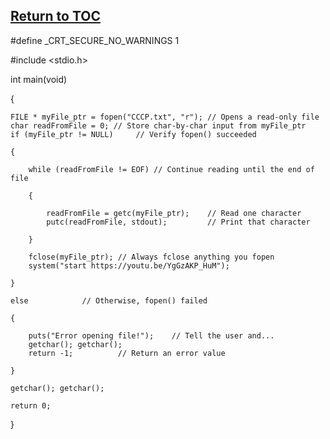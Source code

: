 <a href="https://github.com/CyberTrainingUSAF/05-C-Programming/blob/master/00-Table-of-Contents.md" rel="Return to TOC"> Return to TOC </a>
---

#define _CRT_SECURE_NO_WARNINGS 1

#include <stdio.h>

int main(void)

{
	
	FILE * myFile_ptr = fopen("CCCP.txt", "r"); // Opens a read-only file
	char readFromFile = 0; // Store char-by-char input from myFile_ptr
	if (myFile_ptr != NULL) 	// Verify fopen() succeeded
	
	{
		
		while (readFromFile != EOF) // Continue reading until the end of file
		
		{
			
			readFromFile = getc(myFile_ptr); 	// Read one character
			putc(readFromFile, stdout); 		// Print that character
		
		}
		
		fclose(myFile_ptr); // Always fclose anything you fopen
		system("start https://youtu.be/YgGzAKP_HuM");
	
	}
	
	else 			// Otherwise, fopen() failed
	
	{
		
		puts("Error opening file!"); 	// Tell the user and...
		getchar(); getchar();
		return -1;			// Return an error value
	
	}

	getchar(); getchar();

	return 0;
}
